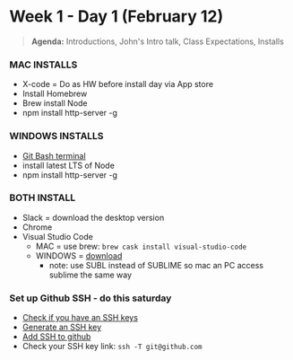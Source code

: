 # Week 1 - Day 1 (February 12)

> **Agenda:** Introductions, John's Intro talk, Class Expectations, Installs



### MAC INSTALLS
* X-code = Do as HW before install day via App store
* Install Homebrew
* Brew install Node
* npm install http-server -g

### WINDOWS INSTALLS
* [Git Bash terminal](https://git-scm.com/downloads)
* install latest LTS of Node
* npm install http-server -g


### BOTH INSTALL
* Slack = download the desktop version
* Chrome
* Visual Studio Code
	* MAC = use brew: ```brew cask install visual-studio-code```
	* WINDOWS = [download](https://code.visualstudio.com/)
		* note: use SUBL instead of SUBLIME so mac an PC access sublime the same way

### Set up Github SSH - do this saturday
* [Check if you have an SSH keys](https://help.github.com/articles/checking-for-existing-ssh-keys/)
* [Generate an SSH key](https://help.github.com/articles/generating-a-new-ssh-key-and-adding-it-to-the-ssh-agent/)
* [Add SSH to github](https://help.github.com/articles/adding-a-new-ssh-key-to-your-github-account/)
* Check your SSH key link:
``` ssh -T git@github.com ```
